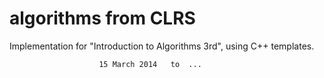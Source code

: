 algorithms from CLRS
====================

Implementation for  "Introduction to Algorithms 3rd", using C++ templates.

						15 March 2014	to	... 
